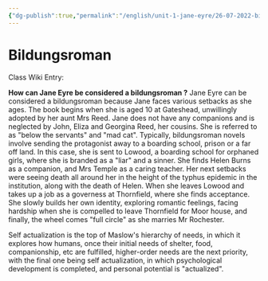 ```yaml
---
{"dg-publish":true,"permalink":"/english/unit-1-jane-eyre/26-07-2022-bildungsroman/","dgHomeLink":true,"dgPassFrontmatter":false,"dgShowLocalGraph":true}
---
```


# Bildungsroman
Class Wiki Entry:

**How can Jane Eyre be considered a bildungsroman ?**
Jane Eyre can be considered a bildungsroman because Jane faces various setbacks as she ages. The book begins when she is aged 10 at Gateshead, unwillingly adopted by her aunt Mrs Reed. Jane does not have any companions and is neglected by John, Eliza and Georgina Reed, her cousins. She is referred to as "below the servants" and "mad cat". Typically, bildungsroman novels involve sending the protagonist away to a boarding school, prison or a far off land. In this case, she is sent to Lowood, a boarding school for orphaned girls, where she is branded as a "liar" and a sinner. She finds Helen Burns as a companion, and Mrs Temple as a caring teacher. Her next setbacks were seeing death all around her in the height of the typhus epidemic in the institution, along with the death of Helen. When she leaves Lowood and takes up a job as a governess at Thornfield, where she finds acceptance. She slowly builds her own identity, exploring romantic feelings, facing hardship when she is compelled to leave Thornfield for Moor house, and finally, the wheel comes "full circle" as she marries Mr Rochester. 


Self actualization is the top of Maslow's hierarchy of needs, in which it explores how humans, once their initial needs of shelter, food, companionship, etc are fulfilled, higher-order needs are the next priority, with the final one being self actualization, in which psychological development is completed, and personal potential is "actualized".